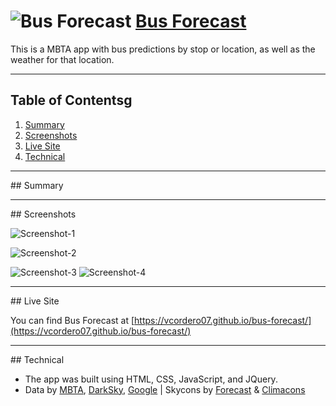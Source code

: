 # ![Bus Forecast](https://github.com/vcordero07/bus-forecast/raw/master/img/favicon.ico "Bus Forecast") [Bus Forecast](https://vcordero07.github.io/bus-forecast/)
This is a MBTA app with bus predictions by stop or location, as well as the weather for that location.

---
## Table of Contentsg
1. [Summary](#summary)
2. [Screenshots](#sceenshots)
3. [Live Site](#live_site)
4. [Technical](#technical)

---
<a name="summary"/>
## Summary

---
<a name="sceenshots"/>
## Screenshots

![Screenshot-1](https://github.com/vcordero07/bus-forecast/raw/master/img/Screenshot-1.png "Screenshot-1")

![Screenshot-2](https://github.com/vcordero07/bus-forecast/raw/master/img/Screenshot-2.png "Screenshot-2")

![Screenshot-3](https://github.com/vcordero07/bus-forecast/raw/master/img/Screenshot-3.png "Screenshot-3")
![Screenshot-4](https://github.com/vcordero07/bus-forecast/raw/master/img/Screenshot-4.png "Screenshot-4")

---
<a name="live_site"/>
## Live Site

You can find Bus Forecast at [https://vcordero07.github.io/bus-forecast/](https://vcordero07.github.io/bus-forecast/)

---
<a name="technical"/>
## Technical

* The app was built using HTML, CSS, JavaScript, and JQuery.
* Data by [MBTA](https//www.mbta.com/rider_tools/developers/), [DarkSky](https://darksky.net/dev/), [Google](https://developers.google.com/maps/) | Skycons by [Forecast](https//forecast.io) & [Climacons](https//adamwhitcroft.com/climacons/)
